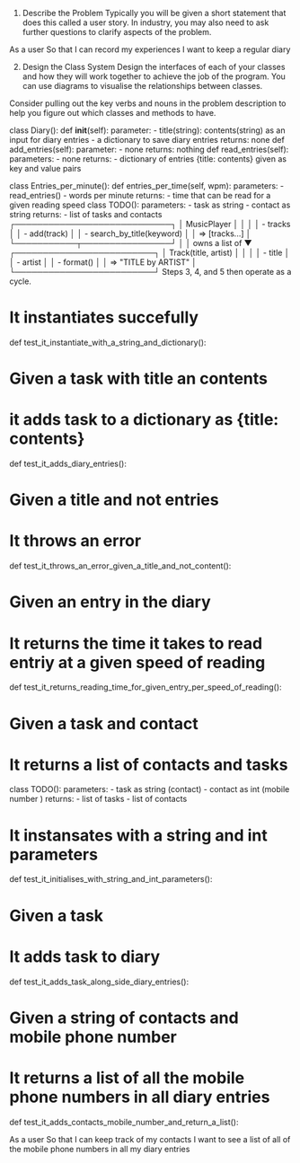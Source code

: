 1. Describe the Problem
Typically you will be given a short statement that does this called a user story. In industry, you may also need to ask further questions to clarify aspects of the problem.

As a user
So that I can record my experiences
I want to keep a regular diary

2. Design the Class System
Design the interfaces of each of your classes and how they will work together to achieve the job of the program. You can use diagrams to visualise the relationships between classes.

Consider pulling out the key verbs and nouns in the problem description to help you figure out which classes and methods to have.

class Diary():
   def __init__(self):
    parameter: 
        - title(string): contents(string) as an input for diary entries
        - a dictionary to save diary entries
    returns: none
    def add_entries(self):
    parameter:
        - none 
    returns:
        nothing
    def read_entries(self):
    parameters:
        - none
    returns:
        - dictionary of entries {title: contents} given as key and value pairs 

class Entries_per_minute():
    def entries_per_time(self, wpm):
    parameters:
        - read_entries()
        - words per minute
    returns:
        - time that can be read for a given reading speed
class TODO():
    parameters:
        - task as string
        - contact as string
    returns:
        - list of tasks and contacts 
┌────────────────────────────┐
│ MusicPlayer                │
│                            │
│ - tracks                   │
│ - add(track)               │
│ - search_by_title(keyword) │
│   => [tracks...]           │
└───────────┬────────────────┘
            │
            │ owns a list of
            ▼
┌─────────────────────────┐
│ Track(title, artist)    │
│                         │
│ - title                 │
│ - artist                │
│ - format()              │
│   => "TITLE by ARTIST"  │
└─────────────────────────┘
Steps 3, 4, and 5 then operate as a cycle.

# It instantiates succefully 

def test_it_instantiate_with_a_string_and_dictionary():

# Given a task with title an contents
# it adds task to a dictionary as {title: contents}

def test_it_adds_diary_entries():

# Given a title and not entries
# It throws an error

def test_it_throws_an_error_given_a_title_and_not_content():

# Given an entry in the diary 
# It returns the time it takes to read entriy at a given speed of reading 

def test_it_returns_reading_time_for_given_entry_per_speed_of_reading():

# Given a task and contact
# It returns a list of contacts and tasks


<!-- As a user
So that I can keep track of my tasks
I want to keep a todo list along with my diary
As a user
So that I can keep track of my contacts
I want to see a list of all of the mobile phone numbers in all my diary entries -->
class TODO():
    parameters:
        - task as string (contact)
        - contact as int (mobile number )
    returns:
        - list of tasks 
        - list of contacts 

# It instansates with a string and int parameters

def test_it_initialises_with_string_and_int_parameters():


# Given a task
# It adds task to diary

def test_it_adds_task_along_side_diary_entries():


# Given a string of contacts and mobile phone number 
# It returns a list of all the mobile phone numbers in all diary entries 

def test_it_adds_contacts_mobile_number_and_return_a_list():

As a user
So that I can keep track of my contacts
I want to see a list of all of the mobile phone numbers in all my diary entries
